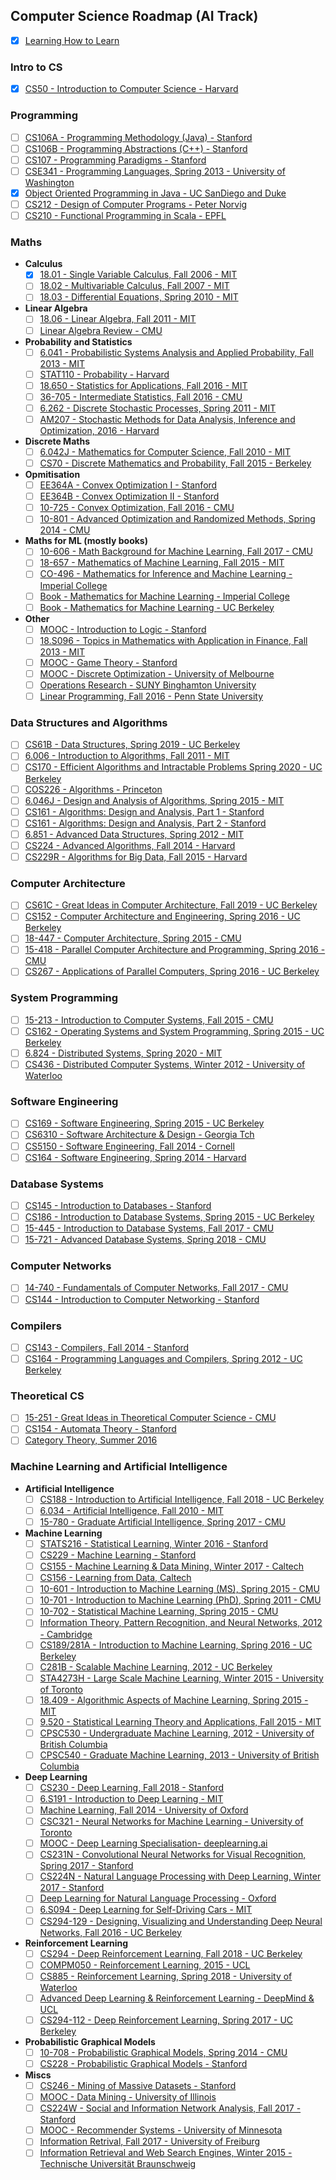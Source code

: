 ## Computer Science Roadmap (AI Track)

- [x] [Learning How to Learn](https://www.coursera.org/learn/learning-how-to-learn)

### Intro to CS

- [x] [CS50 - Introduction to Computer Science - Harvard](http://cs50.tv/)

### Programming

- [ ] [CS106A - Programming Methodology (Java) - Stanford](https://see.stanford.edu/Course/CS106A)
- [ ] [CS106B - Programming Abstractions (C++) - Stanford](https://see.stanford.edu/Course/CS106B)
- [ ] [CS107 - Programming Paradigms - Stanford](https://see.stanford.edu/Course/CS107)
- [ ] [CSE341 - Programming Languages, Spring 2013 - University of Washington](https://courses.cs.washington.edu/courses/cse341/13sp/)
- [x] [Object Oriented Programming in Java - UC SanDiego and Duke](https://www.coursera.org/specializations/object-oriented-programming)
- [ ] [CS212 - Design of Computer Programs - Peter Norvig](https://eu.udacity.com/course/design-of-computer-programs--cs212)
- [ ] [CS210 - Functional Programming in Scala - EPFL](https://www.coursera.org/specializations/scala)

### Maths

- **Calculus**
    - [x] [18.01 - Single Variable Calculus, Fall 2006 - MIT](https://ocw.mit.edu/courses/mathematics/18-01-single-variable-calculus-fall-2006/)
    - [ ] [18.02 - Multivariable Calculus, Fall 2007 - MIT](https://ocw.mit.edu/courses/mathematics/18-02-multivariable-calculus-fall-2007/)
    - [ ] [18.03 - Differential Equations, Spring 2010 - MIT](https://ocw.mit.edu/courses/mathematics/18-03-differential-equations-spring-2010/)

- **Linear Algebra**
    - [ ] [18.06 - Linear Algebra, Fall 2011 - MIT](https://ocw.mit.edu/courses/mathematics/18-06sc-linear-algebra-fall-2011/)
    - [ ] [Linear Algebra Review - CMU](http://www.cs.cmu.edu/~zkolter/course/linalg/index.html)

- **Probability and Statistics**
    - [ ] [6.041 - Probabilistic Systems Analysis and Applied Probability, Fall 2013 - MIT](https://ocw.mit.edu/courses/electrical-engineering-and-computer-science/6-041sc-probabilistic-systems-analysis-and-applied-probability-fall-2013/)
    - [ ] [STAT110 - Probability - Harvard](https://www.youtube.com/playlist?list=PL2SOU6wwxB0uwwH80KTQ6ht66KWxbzTIo)
    - [ ] [18.650 - Statistics for Applications, Fall 2016 - MIT](https://ocw.mit.edu/courses/mathematics/18-650-statistics-for-applications-fall-2016/)
    - [ ] [36-705 - Intermediate Statistics, Fall 2016 - CMU](http://www.stat.cmu.edu/~larry/=stat705/)
    - [ ] [6.262 - Discrete Stochastic Processes, Spring 2011 - MIT](https://ocw.mit.edu/courses/electrical-engineering-and-computer-science/6-262-discrete-stochastic-processes-spring-2011/)
    - [ ] [AM207 - Stochastic Methods for Data Analysis, Inference and Optimization, 2016 - Harvard](http://am207.github.io/2016/index.html)

-  **Discrete Maths**
    - [ ] [6.042J - Mathematics for Computer Science, Fall 2010 - MIT](https://ocw.mit.edu/courses/electrical-engineering-and-computer-science/6-042j-mathematics-for-computer-science-fall-2010/)
    - [ ] [CS70 - Discrete Mathematics and Probability, Fall 2015 - Berkeley](http://www.infocobuild.com/education/audio-video-courses/computer-science/cs70-spring2015-berkeley.html)
-  **Opmitisation**
    - [ ] [EE364A - Convex Optimization I - Stanford](https://see.stanford.edu/Course/EE364A)
    - [ ] [EE364B - Convex Optimization II - Stanford](https://see.stanford.edu/Course/EE364B)
    - [ ] [10-725 - Convex Optimization, Fall 2016 - CMU](http://www.stat.cmu.edu/~ryantibs/convexopt/)
    - [ ] [10-801 - Advanced Optimization and Randomized Methods, Spring 2014 - CMU](http://www.cs.cmu.edu/~suvrit/teach/aopt.html)

- **Maths for ML (mostly books)**
    - [ ] [10-606 - Math Background for Machine Learning, Fall 2017 - CMU](https://www.youtube.com/playlist?list=PL7y-1rk2cCsAqRtWoZ95z-GMcecVG5mzA)
    - [ ] [18-657 - Mathematics of Machine Learning, Fall 2015 - MIT](https://ocw.mit.edu/courses/mathematics/18-657-mathematics-of-machine-learning-fall-2015/)
    - [ ] [CO-496 - Mathematics for Inference and Machine Learning - Imperial College](http://wp.doc.ic.ac.uk/sml/teaching/mathematics-for-machine-learning-autumn-2016/)
    - [ ] [Book - Mathematics for Machine Learning - Imperial College](https://mml-book.com/)
    - [ ] [Book - Mathematics for Machine Learning - UC Berkeley](http://gwthomas.github.io/docs/math4ml.pdf)

- **Other**
    - [ ] [MOOC - Introduction to Logic - Stanford](https://www.coursera.org/learn/logic-introduction/)
    - [ ] [18.S096 - Topics in Mathematics with Application in Finance, Fall 2013 - MIT](https://ocw.mit.edu/courses/mathematics/18-s096-topics-in-mathematics-with-applications-in-finance-fall-2013/)
    - [ ] [MOOC - Game Theory - Stanford](https://www.coursera.org/learn/game-theory-1)
    - [ ] [MOOC - Discrete Optimization - University of Melbourne](https://www.coursera.org/learn/discrete-optimization)
    - [ ] [Operations Research - SUNY Binghamton University](https://www.youtube.com/playlist?list=PLgA4wLGrqI-ll9OSJmR5nU4lV4_aNTgKx)
    - [ ] [Linear Programming, Fall 2016 - Penn State University](https://www.youtube.com/playlist?list=PLbxFfU5GKZz1Tm_9RR5M_uvdOXpJJ8LC3)

### Data Structures and Algorithms

- [ ] [CS61B - Data Structures, Spring 2019 - UC Berkeley](https://sp19.datastructur.es/)
- [ ] [6.006 - Introduction to Algorithms, Fall 2011 - MIT](http://ocw.mit.edu/courses/electrical-engineering-and-computer-science/6-006-introduction-to-algorithms-fall-2011/)
- [ ]  [CS170 - Efficient Algorithms and Intractable Problems Spring 2020 - UC Berkeley](https://cs170.org/)
- [ ] [COS226 - Algorithms - Princeton](https://algs4.cs.princeton.edu/home/)
- [ ] [6.046J - Design and Analysis of Algorithms, Spring 2015 - MIT](https://ocw.mit.edu/courses/electrical-engineering-and-computer-science/6-046j-design-and-analysis-of-algorithms-spring-2015/)
- [ ] [CS161 - Algorithms: Design and Analysis, Part 1 - Stanford](https://lagunita.stanford.edu/courses/course-v1:Engineering+Algorithms1+SelfPaced/about)
- [ ] [CS161 - Algorithms: Design and Analysis, Part 2 - Stanford](https://lagunita.stanford.edu/courses/course-v1:Engineering+Algorithms2+SelfPaced/about)
- [ ] [6.851 - Advanced Data Structures, Spring 2012 - MIT](https://ocw.mit.edu/courses/electrical-engineering-and-computer-science/6-851-advanced-data-structures-spring-2012/)
- [ ] [CS224 - Advanced Algorithms, Fall 2014 - Harvard](http://people.seas.harvard.edu/~minilek/cs224/fall14/index.html)
- [ ] [CS229R - Algorithms for Big Data, Fall 2015 - Harvard](http://people.seas.harvard.edu/~minilek/cs229r/fall15/index.html)

### Computer Architecture

- [ ] [CS61C - Great Ideas in Computer Architecture, Fall 2019 - UC Berkeley](https://inst.eecs.berkeley.edu/~cs61c/fa19/)
- [ ] [CS152 - Computer Architecture and Engineering, Spring 2016 - UC Berkeley](https://www.youtube.com/playlist?list=PLkFD6_40KJIwEiwQx1dACXwh-2Fuo32qr)
- [ ] [18-447 - Computer Architecture, Spring 2015 - CMU](http://www.archive.ece.cmu.edu/~ece447/s15/doku.php?id=schedule)
- [ ] [15-418 - Parallel Computer Architecture and Programming, Spring 2016 - CMU](https://www.youtube.com/playlist?list=PLpIxOj-HnDsO4Atvrp86c-4La9Mq3kMQZ)
- [ ] [CS267 - Applications of Parallel Computers, Spring 2016 - UC Berkeley](https://people.eecs.berkeley.edu/~demmel/cs267_Spr16/)

### System Programming

- [ ] [15-213 - Introduction to Computer Systems, Fall 2015 - CMU](https://scs.hosted.panopto.com/Panopto/Pages/Sessions/List.aspx#folderID=%22b96d90ae-9871-4fae-91e2-b1627b43e25e%22)
- [ ] [CS162 - Operating Systems and System Programming, Spring 2015 - UC Berkeley](http://www.infocobuild.com/education/audio-video-courses/computer-science/cs162-spring2015-berkeley.html)
- [ ] [6.824 - Distributed Systems, Spring 2020 - MIT](https://pdos.csail.mit.edu/6.824/schedule.html)
- [ ] [CS436 - Distributed Computer Systems, Winter 2012 - University of Waterloo](https://www.youtube.com/playlist?list=PLawkBQ15NDEkDJ5IyLIJUTZ1rRM9YQq6N)

### Software Engineering

- [ ] [CS169 - Software Engineering, Spring 2015 - UC Berkeley](http://www.infocobuild.com/education/audio-video-courses/computer-science/cs169-spring2015-berkeley.html)
- [ ] [CS6310 - Software Architecture & Design - Georgia Tch](https://eu.udacity.com/course/software-architecture-design--ud821)
- [ ] [CS5150 - Software Engineering, Fall 2014 - Cornell](http://www.cs.cornell.edu/courses/cs5150/2014fa/materials.html)
- [ ] [CS164 - Software Engineering, Spring 2014 - Harvard](http://cs164.tv/2014/spring/)

### Database Systems

- [ ] [CS145 - Introduction to Databases - Stanford](https://lagunita.stanford.edu/courses/Home/Databases/Engineering/about)
- [ ] [CS186 - Introduction to Database Systems, Spring 2015 - UC Berkeley](https://archive.org/details/ucberkeley-webcast-PL-XXv-cvA_iBVK2QzAV-R7NMA1ZkaiR2y)
- [ ] [15-445 - Introduction to Database Systems, Fall 2017 - CMU](https://15445.courses.cs.cmu.edu/fall2017/)
- [ ] [15-721 - Advanced Database Systems, Spring 2018 - CMU](https://15721.courses.cs.cmu.edu/spring2018/)

### Computer Networks

- [ ] [14-740 - Fundamentals of Computer Networks, Fall 2017 - CMU](http://www.ini740.com/F17/index.html)
- [ ] [CS144 - Introduction to Computer Networking - Stanford](https://lagunita.stanford.edu/courses/Engineering/Networking-SP/SelfPaced/about)

### Compilers

- [ ] [CS143 - Compilers, Fall 2014 - Stanford](https://lagunita.stanford.edu/courses/Engineering/Compilers/Fall2014/about)
- [ ] [CS164 - Programming Languages and Compilers, Spring 2012 - UC Berkeley](http://www.infocobuild.com/education/audio-video-courses/computer-science/cs164-spring2012-berkeley.html)

### Theoretical CS

- [ ] [15-251 - Great Ideas in Theoretical Computer Science - CMU](https://www.youtube.com/playlist?list=PLm3J0oaFux3aafQm568blS9blxtA_EWQv)
- [ ] [CS154 - Automata Theory - Stanford](https://online.stanford.edu/courses/soe-ycsautomata-automata-theory)
- [ ] [Category Theory, Summer 2016](https://www.youtube.com/playlist?list=PLbgaMIhjbmEnaH_LTkxLI7FMa2HsnawM_)

### Machine Learning and Artificial Intelligence

- **Artificial Intelligence**
    - [ ] [CS188 - Introduction to Artificial Intelligence, Fall 2018 - UC Berkeley](https://inst.eecs.berkeley.edu/~cs188/fa18/)
    - [ ] [6.034 - Artificial Intelligence, Fall 2010 - MIT](https://ocw.mit.edu/courses/electrical-engineering-and-computer-science/6-034-artificial-intelligence-fall-2010/)
    - [ ] [15-780 - Graduate Artificial Intelligence, Spring 2017 - CMU](https://www.youtube.com/playlist?list=PLpIxOj-HnDsPfw9slkk0BfwuiNEYVnsd_)

- **Machine Learning**
    - [ ] [STATS216 - Statistical Learning, Winter 2016 - Stanford](https://lagunita.stanford.edu/courses/HumanitiesSciences/StatLearning/Winter2016/about)
    - [ ] [CS229 - Machine Learning - Stanford](https://see.stanford.edu/course/cs229)
    - [ ] [CS155 - Machine Learning & Data Mining, Winter 2017 - Caltech](http://www.yisongyue.com/courses/cs155/2017_winter/)
    - [ ] [CS156 - Learning from Data, Caltech](https://work.caltech.edu/lectures.html)
    - [ ] [10-601 - Introduction to Machine Learning (MS), Spring 2015 - CMU](http://www.cs.cmu.edu/~ninamf/courses/601sp15/lectures.shtml)
    - [ ] [10-701 - Introduction to Machine Learning (PhD), Spring 2011 - CMU](http://www.cs.cmu.edu/~tom/10701_sp11/lectures.shtml)
    - [ ] [10-702 - Statistical Machine Learning, Spring 2015 - CMU](https://www.youtube.com/playlist?list=PLjbUi5mgii6BWEUZf7He6nowWvGne_Y8r)
    - [ ] [Information Theory, Pattern Recognition, and Neural Networks, 2012 - Cambridge](http://www.inference.org.uk/itprnn/)
    - [ ] [CS189/281A - Introduction to Machine Learning, Spring 2016 - UC Berkeley](https://people.eecs.berkeley.edu/~jrs/189s16/)
    - [ ] [C281B - Scalable Machine Learning, 2012 - UC Berkeley](http://alex.smola.org/teaching/berkeley2012/syllabus.html)
    - [ ] [STA4273H - Large Scale Machine Learning, Winter 2015 - University of Toronto](http://www.cs.toronto.edu/~rsalakhu/STA4273_2015/lectures.html)
    - [ ] [18.409 - Algorithmic Aspects of Machine Learning, Spring 2015 - MIT](https://www.youtube.com/playlist?list=PLB3sDpSRdrOvI1hYXNsa6Lety7K8FhPpx)
    - [ ] [9.520 - Statistical Learning Theory and Applications, Fall 2015 - MIT](https://www.youtube.com/playlist?list=PLyGKBDfnk-iDj3FBd0Avr_dLbrU8VG73O)
    - [ ] [CPSC530 - Undergraduate Machine Learning, 2012 - University of British Columbia](https://www.youtube.com/playlist?list=PLE6Wd9FR--Ecf_5nCbnSQMHqORpiChfJf)
    - [ ] [CPSC540 - Graduate Machine Learning, 2013 - University of British Columbia](https://www.cs.ubc.ca/~nando/540-2013/lectures.html)

- **Deep Learning**
    - [ ] [CS230 - Deep Learning, Fall 2018 - Stanford](http://cs230.stanford.edu/)
    - [ ] [6.S191 - Introduction to Deep Learning - MIT](http://introtodeeplearning.com/)
    - [ ] [Machine Learning, Fall 2014 - University of Oxford](https://www.cs.ox.ac.uk/people/nando.defreitas/machinelearning/)
    - [ ] [CSC321 - Neural Networks for Machine Learning - University of Toronto](https://www.coursera.org/learn/neural-networks)
    - [ ] [MOOC - Deep Learning Specialisation- deeplearning.ai](https://www.coursera.org/specializations/deep-learning)
    - [ ] [CS231N - Convolutional Neural Networks for Visual Recognition, Spring 2017 - Stanford](http://cs231n.stanford.edu/2017/)
    - [ ] [CS224N - Natural Language Processing with Deep Learning, Winter 2017 - Stanford](https://www.youtube.com/playlist?list=PL3FW7Lu3i5Jsnh1rnUwq_TcylNr7EkRe6)
    - [ ] [Deep Learning for Natural Language Processing - Oxford](https://github.com/oxford-cs-deepnlp-2017/lectures)
    - [ ] [6.S094 - Deep Learning for Self-Driving Cars - MIT](https://selfdrivingcars.mit.edu/)
    - [ ] [CS294-129 - Designing, Visualizing and Understanding Deep Neural Networks, Fall 2016 - UC Berkeley](https://www.youtube.com/playlist?list=PLkFD6_40KJIxopmdJF_CLNqG3QuDFHQUm)

- **Reinforcement Learning**
    - [ ] [CS294 - Deep Reinforcement Learning, Fall 2018 - UC Berkeley](http://rail.eecs.berkeley.edu/deeprlcourse/)
    - [ ] [COMPM050 - Reinforcement Learning, 2015 - UCL](http://www0.cs.ucl.ac.uk/staff/D.Silver/web/Teaching.html)
    - [ ] [CS885 - Reinforcement Learning, Spring 2018 - University of Waterloo](https://cs.uwaterloo.ca/~ppoupart/teaching/cs885-spring18/index.html)
    - [ ] [Advanced Deep Learning & Reinforcement Learning - DeepMind & UCL](https://www.youtube.com/playlist?list=PLqYmG7hTraZDNJre23vqCGIVpfZ_K2RZs)
    - [ ] [CS294-112 - Deep Reinforcement Learning, Spring 2017 - UC Berkeley](https://www.youtube.com/playlist?list=PLkFD6_40KJIwTmSbCv9OVJB3YaO4sFwkX)

- **Probabilistic Graphical Models**
    - [ ] [10-708 - Probabilistic Graphical Models, Spring 2014 - CMU](http://www.cs.cmu.edu/~epxing/Class/10708-14/lecture.html)
    - [ ] [CS228 - Probabilistic Graphical Models - Stanford](http://openclassroom.stanford.edu/MainFolder/CoursePage.php?course=ProbabilisticGraphicalModels)

- **Miscs**
    - [ ] [CS246 - Mining of Massive Datasets - Stanford](https://lagunita.stanford.edu/courses/course-v1:ComputerScience+MMDS+SelfPaced/about)
    - [ ] [MOOC - Data Mining - University of Illinois](https://www.coursera.org/specializations/data-mining)
    - [ ] [CS224W - Social and Information Network Analysis, Fall 2017 - Stanford](http://snap.stanford.edu/class/cs224w-videos-2017/)
    - [ ] [MOOC - Recommender Systems - University of Minnesota](https://www.coursera.org/specializations/recommender-systems)
    - [ ] [Information Retrival, Fall 2017 - University of Freiburg](https://ad-wiki.informatik.uni-freiburg.de/teaching/InformationRetrievalWS1718)
    - [ ] [Information Retrieval and Web Search Engines, Winter 2015 - Technische Universität Braunschweig](http://www.ifis.cs.tu-bs.de/teaching/ws-1516/IRWS)
